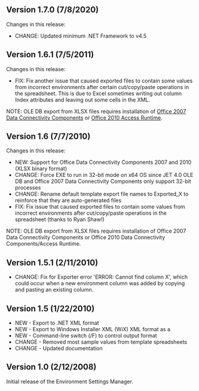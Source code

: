 ## Version 1.7.0 (7/8/2020)

Changes in this release:

* CHANGE: Updated minimum .NET Framework to v4.5

## Version 1.6.1 (7/5/2011)

Changes in this release:

* FIX: Fix another issue that caused exported files to contain some values from incorrect environments after certain cut/copy/paste operations in the spreadsheet. This is due to Excel sometimes writing out column Index attributes and leaving out some cells in the XML.

NOTE: OLE DB export from XLSX files requires installation of [Office 2007 Data Connectivity Components](https://www.microsoft.com/en-us/download/details.aspx?id=23734) or [Office 2010 Access Runtime](https://www.microsoft.com/en-us/download/details.aspx?id=10910).

## Version 1.6 (7/7/2010)

Changes in this release:

* NEW: Support for Office Data Connectivity Components 2007 and 2010 (XLSX binary format)
* CHANGE: Force EXE to run in 32-bit mode on x64 OS since JET 4.0 OLE DB and Office 2007 Data Connectivity Components only support 32-bit processes
* CHANGE: Rename default template export file names to Exported_X to reinforce that they are auto-generated files
* FIX: Fix issue that caused exported files to contain some values from incorrect environments after cut/copy/paste operations in the spreadsheet (thanks to Ryan Shaw!)

NOTE: OLE DB export from XLSX files requires installation of Office 2007 Data Connectivity Components or Office 2010 Data Connectivity Components/Access Runtime.

## Version 1.5.1 (2/11/2010)

* CHANGE: Fix for Exporter error 'ERROR: Cannot find column X', which could occur when a new environment column was added by copying and pasting an existing column.

## Version 1.5 (1/22/2010)

* NEW - Export to .NET <appSettings> XML format
* NEW - Export to Windows Installer XML (WiX) <include> XML format as a <CustomTable>
* NEW - Command-line switch (/F) to control output format
* CHANGE - Removed most sample values from template spreadsheets
* CHANGE - Updated documentation

## Version 1.0 (2/12/2008)

Initial release of the Environment Settings Manager.

